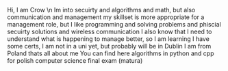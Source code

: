 Hi, I am Crow \n
Im into secuirty and algorithms and math, but also communication and management
my skillset is more appropriate for a management role, but I like programming and solving problems and phiscial secuirty solutions and wireless communication
I also know that I need to understand what is happening to manage better, so I am learning
I have some certs, I am not in a uni yet, but probably will be in Dublin
I am from Poland
thats all about me
You can find here algorithms in python and cpp for polish computer science final exam (matura)
